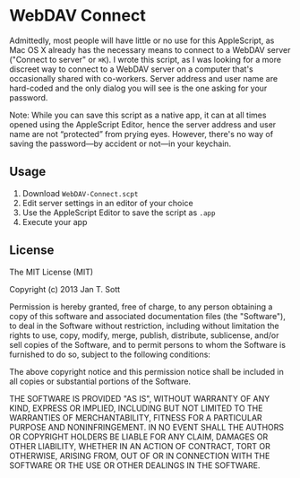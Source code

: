 # WebDAV Connect

Admittedly, most people will have little or no use for this AppleScript, as Mac OS X already has the necessary means to connect to a WebDAV server ("Connect to server" or `⌘K`). I wrote this script, as I was looking for a more discreet way to connect to a WebDAV server on a computer that's occasionally shared with co-workers. Server address and user name are hard-coded and the only dialog you will see is the one asking for your password.

Note: While you can save this script as a native app, it can at all times opened using the AppleScript Editor, hence the server address and user name are not “protected” from prying eyes. However, there's no way of saving the password—by accident or not—in your keychain.

## Usage

1. Download `WebDAV-Connect.scpt`
2. Edit server settings in an editor of your choice
3. Use the AppleScript Editor to save the script as `.app`
4. Execute your app

## License

The MIT License (MIT)

Copyright (c) 2013 Jan T. Sott

Permission is hereby granted, free of charge, to any person obtaining a copy
of this software and associated documentation files (the "Software"), to deal
in the Software without restriction, including without limitation the rights
to use, copy, modify, merge, publish, distribute, sublicense, and/or sell
copies of the Software, and to permit persons to whom the Software is
furnished to do so, subject to the following conditions:

The above copyright notice and this permission notice shall be included in
all copies or substantial portions of the Software.

THE SOFTWARE IS PROVIDED "AS IS", WITHOUT WARRANTY OF ANY KIND, EXPRESS OR
IMPLIED, INCLUDING BUT NOT LIMITED TO THE WARRANTIES OF MERCHANTABILITY,
FITNESS FOR A PARTICULAR PURPOSE AND NONINFRINGEMENT. IN NO EVENT SHALL THE
AUTHORS OR COPYRIGHT HOLDERS BE LIABLE FOR ANY CLAIM, DAMAGES OR OTHER
LIABILITY, WHETHER IN AN ACTION OF CONTRACT, TORT OR OTHERWISE, ARISING FROM,
OUT OF OR IN CONNECTION WITH THE SOFTWARE OR THE USE OR OTHER DEALINGS IN
THE SOFTWARE.
